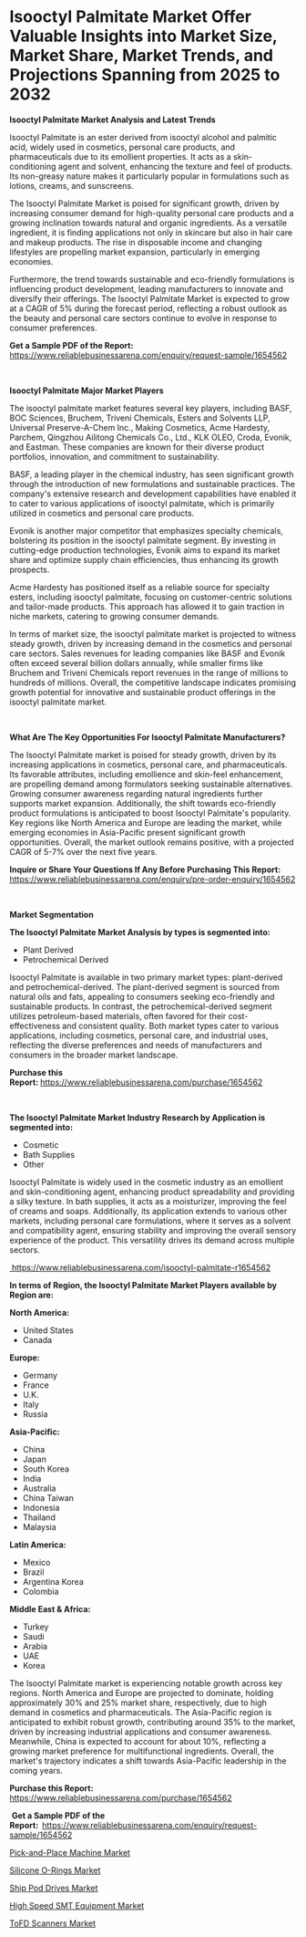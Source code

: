 <p><h1>Isooctyl Palmitate Market Offer Valuable Insights into Market Size, Market Share, Market Trends, and Projections Spanning from 2025 to 2032</h1></p><p><strong>Isooctyl Palmitate Market Analysis and Latest Trends</strong></p>
<p><p>Isooctyl Palmitate is an ester derived from isooctyl alcohol and palmitic acid, widely used in cosmetics, personal care products, and pharmaceuticals due to its emollient properties. It acts as a skin-conditioning agent and solvent, enhancing the texture and feel of products. Its non-greasy nature makes it particularly popular in formulations such as lotions, creams, and sunscreens.</p><p>The Isooctyl Palmitate Market is poised for significant growth, driven by increasing consumer demand for high-quality personal care products and a growing inclination towards natural and organic ingredients. As a versatile ingredient, it is finding applications not only in skincare but also in hair care and makeup products. The rise in disposable income and changing lifestyles are propelling market expansion, particularly in emerging economies.</p><p>Furthermore, the trend towards sustainable and eco-friendly formulations is influencing product development, leading manufacturers to innovate and diversify their offerings. The Isooctyl Palmitate Market is expected to grow at a CAGR of 5% during the forecast period, reflecting a robust outlook as the beauty and personal care sectors continue to evolve in response to consumer preferences.</p></p>
<p><strong>Get a Sample PDF of the Report:&nbsp;</strong> <a href="https://www.reliablebusinessarena.com/enquiry/request-sample/1654562?utm_campaign=2933&utm_medium=2&utm_source=Github&utm_content=ia&utm_term=02042025&utm_id=isooctyl-palmitate">https://www.reliablebusinessarena.com/enquiry/request-sample/1654562</a></p>
<p>&nbsp;</p>
<p><strong>Isooctyl Palmitate Major Market Players</strong></p>
<p><p>The isooctyl palmitate market features several key players, including BASF, BOC Sciences, Bruchem, Triveni Chemicals, Esters and Solvents LLP, Universal Preserve-A-Chem Inc., Making Cosmetics, Acme Hardesty, Parchem, Qingzhou Ailitong Chemicals Co., Ltd., KLK OLEO, Croda, Evonik, and Eastman. These companies are known for their diverse product portfolios, innovation, and commitment to sustainability.</p><p>BASF, a leading player in the chemical industry, has seen significant growth through the introduction of new formulations and sustainable practices. The company's extensive research and development capabilities have enabled it to cater to various applications of isooctyl palmitate, which is primarily utilized in cosmetics and personal care products.</p><p>Evonik is another major competitor that emphasizes specialty chemicals, bolstering its position in the isooctyl palmitate segment. By investing in cutting-edge production technologies, Evonik aims to expand its market share and optimize supply chain efficiencies, thus enhancing its growth prospects.</p><p>Acme Hardesty has positioned itself as a reliable source for specialty esters, including isooctyl palmitate, focusing on customer-centric solutions and tailor-made products. This approach has allowed it to gain traction in niche markets, catering to growing consumer demands.</p><p>In terms of market size, the isooctyl palmitate market is projected to witness steady growth, driven by increasing demand in the cosmetics and personal care sectors. Sales revenues for leading companies like BASF and Evonik often exceed several billion dollars annually, while smaller firms like Bruchem and Triveni Chemicals report revenues in the range of millions to hundreds of millions. Overall, the competitive landscape indicates promising growth potential for innovative and sustainable product offerings in the isooctyl palmitate market.</p></p>
<p>&nbsp;</p>
<p><strong>What Are The Key Opportunities For Isooctyl Palmitate Manufacturers?</strong></p>
<p><p>The Isooctyl Palmitate market is poised for steady growth, driven by its increasing applications in cosmetics, personal care, and pharmaceuticals. Its favorable attributes, including emollience and skin-feel enhancement, are propelling demand among formulators seeking sustainable alternatives. Growing consumer awareness regarding natural ingredients further supports market expansion. Additionally, the shift towards eco-friendly product formulations is anticipated to boost Isooctyl Palmitate's popularity. Key regions like North America and Europe are leading the market, while emerging economies in Asia-Pacific present significant growth opportunities. Overall, the market outlook remains positive, with a projected CAGR of 5-7% over the next five years.</p></p>
<p><strong>Inquire or Share Your Questions If Any Before Purchasing This Report:</strong> <a href="https://www.reliablebusinessarena.com/enquiry/pre-order-enquiry/1654562?utm_campaign=2933&utm_medium=2&utm_source=Github&utm_content=ia&utm_term=02042025&utm_id=isooctyl-palmitate">https://www.reliablebusinessarena.com/enquiry/pre-order-enquiry/1654562</a></p>
<p>&nbsp;</p>
<p><strong>Market Segmentation</strong></p>
<p><strong>The Isooctyl Palmitate Market Analysis by types is segmented into:</strong></p>
<p><ul><li>Plant Derived</li><li>Petrochemical Derived</li></ul></p>
<p><p>Isooctyl Palmitate is available in two primary market types: plant-derived and petrochemical-derived. The plant-derived segment is sourced from natural oils and fats, appealing to consumers seeking eco-friendly and sustainable products. In contrast, the petrochemical-derived segment utilizes petroleum-based materials, often favored for their cost-effectiveness and consistent quality. Both market types cater to various applications, including cosmetics, personal care, and industrial uses, reflecting the diverse preferences and needs of manufacturers and consumers in the broader market landscape.</p></p>
<p><strong>Purchase this Report:&nbsp;</strong><a href="https://www.reliablebusinessarena.com/purchase/1654562?utm_campaign=2933&utm_medium=2&utm_source=Github&utm_content=ia&utm_term=02042025&utm_id=isooctyl-palmitate">https://www.reliablebusinessarena.com/purchase/1654562</a></p>
<p>&nbsp;</p>
<p><strong>The Isooctyl Palmitate Market Industry Research by Application is segmented into:</strong></p>
<p><ul><li>Cosmetic</li><li>Bath Supplies</li><li>Other</li></ul></p>
<p><p>Isooctyl Palmitate is widely used in the cosmetic industry as an emollient and skin-conditioning agent, enhancing product spreadability and providing a silky texture. In bath supplies, it acts as a moisturizer, improving the feel of creams and soaps. Additionally, its application extends to various other markets, including personal care formulations, where it serves as a solvent and compatibility agent, ensuring stability and improving the overall sensory experience of the product. This versatility drives its demand across multiple sectors.</p></p>
<p><a href="https://www.reliablebusinessarena.com/isooctyl-palmitate-r1654562?utm_campaign=2933&utm_medium=2&utm_source=Github&utm_content=ia&utm_term=02042025&utm_id=isooctyl-palmitate">&nbsp;https://www.reliablebusinessarena.com/isooctyl-palmitate-r1654562</a></p>
<p><strong>In terms of Region, the Isooctyl Palmitate Market Players available by Region are:</strong></p>
<p>
    <p> <strong> North America: </strong>
        <ul>
            <li>United States</li>
            <li>Canada</li>
        </ul>
        </p> 
    <p> <strong> Europe: </strong>
        <ul>
            <li>Germany</li>
            <li>France</li>
            <li>U.K.</li>
            <li>Italy</li>
            <li>Russia</li>
        </ul>
        </p> 
    <p> <strong> Asia-Pacific: </strong>
        <ul>
            <li>China</li>
            <li>Japan</li>
            <li>South Korea</li>
            <li>India</li>
            <li>Australia</li>
            <li>China Taiwan</li>
            <li>Indonesia</li>
            <li>Thailand</li>
            <li>Malaysia</li>
        </ul>
        </p> 
    <p> <strong> Latin America: </strong>
        <ul>
            <li>Mexico</li>
            <li>Brazil</li>
            <li>Argentina Korea</li>
            <li>Colombia</li>
        </ul>
        </p> 
    <p> <strong> Middle East & Africa: </strong>
        <ul>
            <li>Turkey</li>
            <li>Saudi</li>
            <li>Arabia</li>
            <li>UAE</li>
            <li>Korea</li>
        </ul>
    </p>
    </p>
<p><p>The Isooctyl Palmitate market is experiencing notable growth across key regions. North America and Europe are projected to dominate, holding approximately 30% and 25% market share, respectively, due to high demand in cosmetics and pharmaceuticals. The Asia-Pacific region is anticipated to exhibit robust growth, contributing around 35% to the market, driven by increasing industrial applications and consumer awareness. Meanwhile, China is expected to account for about 10%, reflecting a growing market preference for multifunctional ingredients. Overall, the market's trajectory indicates a shift towards Asia-Pacific leadership in the coming years.</p></p>
<p><strong>Purchase this Report: </strong><a href="https://www.reliablebusinessarena.com/purchase/1654562?utm_campaign=2933&utm_medium=2&utm_source=Github&utm_content=ia&utm_term=02042025&utm_id=isooctyl-palmitate">https://www.reliablebusinessarena.com/purchase/1654562</a></p>
<p>&nbsp;<strong>Get a Sample PDF of the Report:&nbsp;&nbsp;</strong><a href="https://www.reliablebusinessarena.com/enquiry/request-sample/1654562?utm_campaign=2933&utm_medium=2&utm_source=Github&utm_content=ia&utm_term=02042025&utm_id=isooctyl-palmitate">https://www.reliablebusinessarena.com/enquiry/request-sample/1654562</a></p>
<p><strong></strong></p>
<p><p><a href="https://www.linkedin.com/pulse/examining-future-pick-and-place-machine-market-trend-analysis-2chwc?utm_campaign=2933&utm_medium=2&utm_source=Github&utm_content=ia&utm_term=02042025&utm_id=isooctyl-palmitate">Pick-and-Place Machine Market</a></p><p><a href="https://www.linkedin.com/pulse/forecast-report-silicone-o-rings-industry-expected-growth-bjmzc?utm_campaign=2933&utm_medium=2&utm_source=Github&utm_content=ia&utm_term=02042025&utm_id=isooctyl-palmitate">Silicone O-Rings Market</a></p><p><a href="https://www.linkedin.com/pulse/key-trends-driving-growth-ship-pod-drives-market-44-cagr-from-ykjjc?utm_campaign=2933&utm_medium=2&utm_source=Github&utm_content=ia&utm_term=02042025&utm_id=isooctyl-palmitate">Ship Pod Drives Market</a></p><p><a href="https://www.linkedin.com/pulse/top-trends-transforming-high-speed-smt-equipment-market-6k4oc?utm_campaign=2933&utm_medium=2&utm_source=Github&utm_content=ia&utm_term=02042025&utm_id=isooctyl-palmitate">High Speed SMT Equipment Market</a></p><p><a href="https://www.linkedin.com/pulse/tofd-scanners-market-trend-analysis-highlights-rapid-growth-bmgoc?utm_campaign=2933&utm_medium=2&utm_source=Github&utm_content=ia&utm_term=02042025&utm_id=isooctyl-palmitate">ToFD Scanners Market</a></p></p>